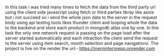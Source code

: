 In this task i was tried many times to fetch the data from the third party url using the client side javascript using fetch or third parties libray like axois but i not succeed so i send the whole json data to the server in the request body using api testing tools likes thunder client and looping whole the data to the backend and store each product in mongodb atlas one by one.
In this task the only one network request is passing on the page load after the server started automatically and each intraction the client send the request to the server using item search, month selection and page navigationo.
The project is live on the render the url:- https://merninternrepo.onrender.com
